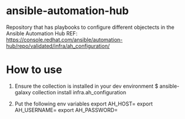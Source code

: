 # ansible-automation-hub
Repository that has playbooks to configure different objectects in the Ansible Automation Hub
REF: https://console.redhat.com/ansible/automation-hub/repo/validated/infra/ah_configuration/




# How to use

1. Ensure the collection is installed in your dev environment
   $ ansible-galaxy collection install infra.ah_configuration

2. Put the following env variables
export AH_HOST=
export AH_USERNAME=
export AH_PASSWORD=